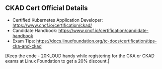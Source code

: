 ## CKAD Cert Official Details

- Certified Kubernetes Application Developer: https://www.cncf.io/certification/ckad/
- Candidate Handbook: https://www.cncf.io/certification/candidate-handbook
- Exam Tips: https://docs.linuxfoundation.org/tc-docs/certification/tips-cka-and-ckad

[Keep the code - 20KLOUD handy while registering for the CKA or CKAD exams at Linux Foundation to get a 20% discount.]
